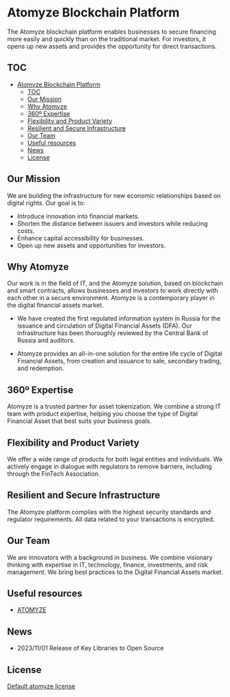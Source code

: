 # Atomyze Blockchain Platform

The Atomyze blockchain platform enables businesses to secure financing more easily and quickly than on the traditional market. For investors, it opens up new assets and provides the opportunity for direct transactions.

## TOC

- [Atomyze Blockchain Platform](#-atomyze-blockchain-platform)
  - [TOC](#-toc)
  - [Our Mission](#-our-mission)
  - [Why Atomyze](#-why-atomyze)
  - [360º Expertise](#-360º-expertise)
  - [Flexibility and Product Variety](#-flexibility-and-product-variety)
  - [Resilient and Secure Infrastructure](#-resilient-and-secure-infrastructure)
  - [Our Team](#-our-team)
  - [Useful resources](#-useful-resources)
  - [News](#-news)
  - [License](#-license)

## Our Mission

We are building the infrastructure for new economic relationships based on digital rights. Our goal is to:

- Introduce innovation into financial markets.
- Shorten the distance between issuers and investors while reducing costs.
- Enhance capital accessibility for businesses.
- Open up new assets and opportunities for investors.

## Why Atomyze

Our work is in the field of IT, and the Atomyze solution, based on blockchain and smart contracts, allows businesses and investors to work directly with each other in a secure environment. Atomyze is a contemporary player in the digital financial assets market.

- We have created the first regulated information system in Russia for the issuance and circulation of Digital Financial Assets (DFA). Our infrastructure has been thoroughly reviewed by the Central Bank of Russia and auditors.

- Atomyze provides an all-in-one solution for the entire life cycle of Digital Financial Assets, from creation and issuance to sale, secondary trading, and redemption.

## 360º Expertise

Atomyze is a trusted partner for asset tokenization. We combine a strong IT team with product expertise, helping you choose the type of Digital Financial Asset that best suits your business goals.

## Flexibility and Product Variety

We offer a wide range of products for both legal entities and individuals. We actively engage in dialogue with regulators to remove barriers, including through the FinTech Association.

## Resilient and Secure Infrastructure

The Atomyze platform complies with the highest security standards and regulator requirements. All data related to your transactions is encrypted.

## Our Team

We are innovators with a background in business. We combine visionary thinking with expertise in IT, technology, finance, investments, and risk management. We bring best practices to the Digital Financial Assets market.
<!-- 
## Roadmap

TODO -->

<!-- ## Contribution guidelines

TODO -->

## Useful resources

* [ATOMYZE](https://atomyze.ru/)

## News

* 2023/11/01 Release of Key Libraries to Open Source

## License

[Default atomyze license](LICENSE)
